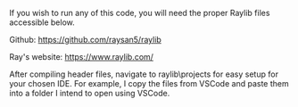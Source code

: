 If you wish to run any of this code, you will need the proper Raylib files accessible below. 

Github: https://github.com/raysan5/raylib

Ray's website: https://www.raylib.com/

After compiling header files, navigate to raylib\projects for easy setup for your chosen IDE. For example, I copy the files from VSCode and paste them into a folder I intend to open using VSCode. 
